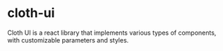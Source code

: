 # cloth-ui
Cloth UI is a react library that implements various types of components, with customizable parameters and styles.
